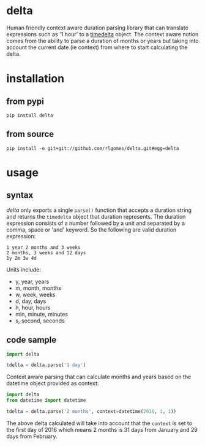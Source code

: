 # delta

Human friendly context aware duration parsing library that can translate
expressions such as '1 hour' to a [timedelta](https://docs.python.org/2/library/datetime.html#datetime.timedelta)
object. The context aware notion comes from the ability to parse a duration
of months or years but taking into account the current date (ie context) from
where to start calculating the delta.

# installation

## from pypi

```
pip install delta
```

## from source

```
pip install -e git+git://github.com/rlgomes/delta.git#egg=delta
```

# usage

## syntax

*delta* only exports a single `parse()` function that accepts a duration
string and returns the `timedelta` object that duration represents. The duration
expression consists of a number followed by a unit and separated by a comma, space
or 'and' keyword. So the following are valid duration expression:

```
1 year 2 months and 3 weeks
2 months, 3 weeks and 12 days
1y 2m 3w 4d
```

Units include:

 * y, year, years
 * m, month, months
 * w, week, weeks
 * d, day, days
 * h, hour, hours
 * min, minute, minutes
 * s, second, seconds

## code sample

```python
import delta

tdelta = delta.parse('1 day')
```

Context aware parsing that can calculate months and years based on the datetime
object provided as context:

```python
import delta
from datetime import datetime

tdelta = delta.parse('2 months', context=datetime(2016, 1, 1))
```

The above delta calculated will take into account that the `context` is set to
the first day of 2016 which means 2 months is 31 days from January and 29 days
from February.

